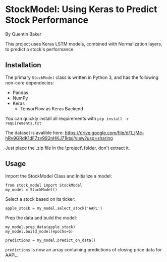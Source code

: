 # StockModel: Using Keras to Predict Stock Performance
By Quentin Baker

This project uses Keras LSTM models, combined with Normalization layers, to predict a stock's performance.

## Installation
The primary `StockModel` class is written in Python 3, and has the following non-core dependecies:
* Pandas
* NumPy
* Keras
  * TensorFlow as Keras Backend
  
You can quickly install all requirements with `pip install -r requirements.txt`

The dataset is avalible here:
https://drive.google.com/file/d/1_jMe-hRv9GRdK1dF7zv992nHKJ71ktsj/view?usp=sharing

Just place the .zip file in the \project\ folder, don't extract it.
## Usage
Import the StockModel Class and Initialize a model:

    from stock_model import StockModel
    my_model = StockModel()

Select a stock based on its ticker:

    apple_stock = my_model.select_stock('AAPL')
 
Prep the data and build the model:

    my_model.prep_data(apple_stock)
    my_model.build_model(epochs=5)
    
    predictions = my_model.predict_on_data()

`predictions` Is now an array containing predictions of closing price data for AAPL.